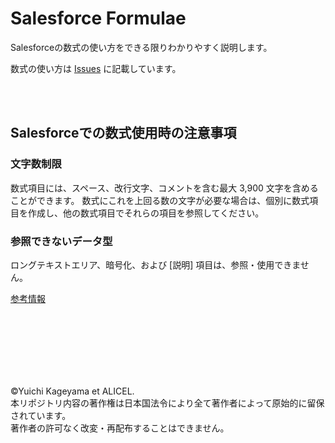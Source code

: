 # Salesforce Formulae
Salesforceの数式の使い方をできる限りわかりやすく説明します。

数式の使い方は [Issues](https://github.com/ykua/Salesforce_Formulae/issues) に記載しています。

<br>
<br>

## Salesforceでの数式使用時の注意事項
### 文字数制限
数式項目には、スペース、改行文字、コメントを含む最大 3,900 文字を含めることができます。
数式にこれを上回る数の文字が必要な場合は、個別に数式項目を作成し、他の数式項目でそれらの項目を参照してください。

### 参照できないデータ型
ロングテキストエリア、暗号化、および [説明] 項目は、参照・使用できません。

[参考情報](https://help.salesforce.com/s/articleView?id=sf.formula_field_limits.htm&type=5)

<br>
<br>

<br><br><br><br>
©Yuichi Kageyama et ALICEL. <br>
本リポジトリ内容の著作権は日本国法令により全て著作者によって原始的に留保されています。<br>
著作者の許可なく改変・再配布することはできません。<br>
